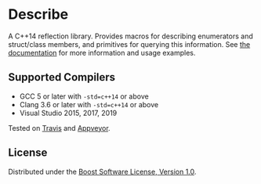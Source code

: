 # Describe

A C++14 reflection library. Provides macros for describing enumerators and
struct/class members, and primitives for querying this information. See
[the documentation](https://pdimov.github.io/describe) for more information
and usage examples.

## Supported Compilers

* GCC 5 or later with `-std=c++14` or above
* Clang 3.6 or later with `-std=c++14` or above
* Visual Studio 2015, 2017, 2019

Tested on [Travis](https://travis-ci.org/github/pdimov/describe/) and
[Appveyor](https://ci.appveyor.com/project/pdimov/describe).

## License

Distributed under the [Boost Software License, Version 1.0](http://boost.org/LICENSE_1_0.txt).
